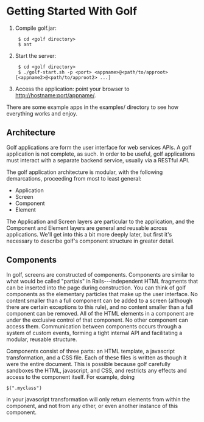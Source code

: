 Getting Started With Golf
=========================

1. Compile golf.jar:
        
        $ cd <golf directory>
        $ ant

2. Start the server:

        $ cd <golf directory>
        $ ./golf-start.sh -p <port> <appname>@<path/to/approot> [<appname2>@<path/to/approot2> ...] 

3. Access the application: point your browser to <http://hostname:port/appname/>.

There are some example apps in the examples/ directory to see how everything works and enjoy.

Architecture
------------

Golf applications are form the user interface for web services APIs. A golf application is not complete, as such. In
order to be useful, golf applications must interact with a separate backend service, usually via a RESTful API.

The golf application architecture is modular, with the following demarcations, proceeding from most to least general:

* Application
* Screen
* Component
* Element

The Application and Screen layers are particular to the application, and the Component and Element layers are general
and reusable across applications. We'll get into this a bit more deeply later, but first it's necessary to describe
golf's component structure in greater detail.

Components
----------

In golf, screens are constructed of components. Components are similar to what would be called "partials" in
Rails---independent HTML fragments that can be inserted into the page during construction. You can think of golf
components as the elementary particles that make up the user interface. No content smaller than a full component can 
be added to a screen (although there are certain exceptions to this rule), and no content smaller than a full
component can be removed. All of the HTML elements in a component are under the exclusive control of that component.
No other component can access them. Communication between components occurs through a system of custom events,
forming a tight internal API and facilitating a modular, reusable structure.

Components consist of three parts: an HTML template, a javascript transformation, and a CSS file. Each of these files
is written as though it were the entire document. This is possible because golf carefully sandboxes the HTML, javascript, and CSS, and restricts any effects and access to the component itself. For example, doing

    $(".myclass")

in your javascript transformation will only return elements from within the component, and not from any other, or even
another instance of this component. 